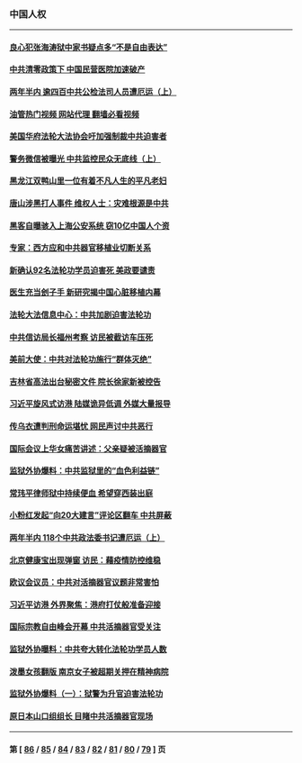 ### 中国人权
---
#### [良心犯张海涛狱中家书疑点多“不是自由表达”](../../pages/ncid278/n13775029.md?07070845) 
#### [中共清零政策下 中国民营医院加速破产](../../pages/ncid278/n13774881.md?07070845) 
#### [两年半内 逾四百中共公检法司人员遭厄运（上）](../../pages/ncid278/n13767733.md?07070845) 
#### [油管热门视频 网站代理 翻墙必看视频](http://209.222.30.114:81/youtube.html?07070845)
#### [美国华府法轮大法协会吁加强制裁中共迫害者](../../pages/ncid278/n13774396.md?07070845) 
#### [警务微信被曝光 中共监控民众无底线（上）](../../pages/ncid278/n13774420.md?07070845) 
#### [黑龙江双鸭山里一位有着不凡人生的平凡老妇](../../pages/ncid278/n13774224.md?07070845) 
#### [唐山涉黑打人事件 维权人士：灾难根源是中共](../../pages/ncid278/n13773534.md?07070845) 
#### [黑客自曝骇入上海公安系统 窃10亿中国人个资](../../pages/ncid278/n13773395.md?07070845) 
#### [专家：西方应和中共器官移植业切断关系](../../pages/ncid278/n13772828.md?07070845) 
#### [新确认92名法轮功学员迫害死 美政要谴责](../../pages/ncid278/n13772701.md?07070845) 
#### [医生充当刽子手 新研究揭中国心脏移植内幕](../../pages/ncid278/n13772291.md?07070845) 
#### [法轮大法信息中心：中共加剧迫害法轮功](../../pages/ncid278/n13772403.md?07070845) 
#### [中共信访局长福州考察 访民被截访车压死](../../pages/ncid278/n13772028.md?07070845) 
#### [美前大使：中共对法轮功施行“群体灭绝”](../../pages/ncid278/n13771705.md?07070845) 
#### [吉林省高法出台秘密文件 院长徐家新被控告](../../pages/ncid278/n13771719.md?07070845) 
#### [习近平旋风式访港 陆媒诡异低调 外媒大量报导](../../pages/ncid278/n13771454.md?07070845) 
#### [传乌衣遭判刑命运堪忧 网民声讨中共恶行](../../pages/ncid278/n13771661.md?07070845) 
#### [国际会议上华女痛苦讲述：父亲疑被活摘器官](../../pages/ncid278/n13771583.md?07070845) 
#### [监狱外协爆料：中共监狱里的“血色利益链”](../../pages/ncid278/n13769954.md?07070845) 
#### [常玮平律师狱中持续便血 希望穿西装出庭](../../pages/ncid278/n13770493.md?07070845) 
#### [小粉红发起“向20大建言”评论区翻车 中共屏蔽](../../pages/ncid278/n13770518.md?07070845) 
#### [两年半内 118个中共政法委书记遭厄运（上）](../../pages/ncid278/n13763600.md?07070845) 
#### [北京健康宝出现弹窗 访民：藉疫情防控维稳](../../pages/ncid278/n13770682.md?07070845) 
#### [欧议会议员：中共对活摘器官议题非常害怕](../../pages/ncid278/n13770228.md?07070845) 
#### [习近平访港 外界聚焦：港府打仗般准备迎接](../../pages/ncid278/n13770101.md?07070845) 
#### [国际宗教自由峰会开幕 中共活摘器官受关注](../../pages/ncid278/n13769995.md?07070845) 
#### [监狱外协曝料：中共夸大转化法轮功学员人数](../../pages/ncid278/n13769180.md?07070845) 
#### [泼墨女孩翻版 南京女子被超期关押在精神病院](../../pages/ncid278/n13769126.md?07070845) 
#### [监狱外协爆料（一）：狱警为升官迫害法轮功](../../pages/ncid278/n13768538.md?07070845) 
#### [原日本山口组组长 目睹中共活摘器官现场](../../pages/ncid278/n13767360.md?07070845) 

---
#### 第 [ [86](./86.md?07070845) / [85](./85.md?07070845) / [84](./84.md?07070845) / [83](./83.md?07070845) / [82](./82.md?07070845) / [81](./81.md?07070845) / [80](./80.md?07070845) / [79](./79.md?07070845) ] 页
